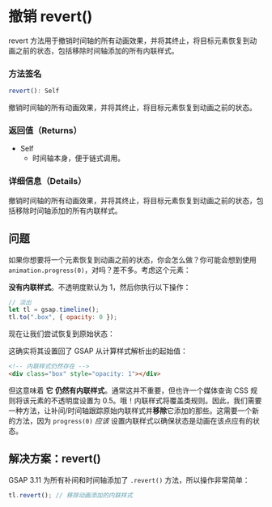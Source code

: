 # 撤销 revert()

revert 方法用于撤销时间轴的所有动画效果，并将其终止，将目标元素恢复到动画之前的状态，包括移除时间轴添加的所有内联样式。

### 方法签名

```typescript
revert(): Self
```

撤销时间轴的所有动画效果，并将其终止，将目标元素恢复到动画之前的状态。

### 返回值（Returns）

- Self
  - 时间轴本身，便于链式调用。

### 详细信息（Details）

撤销时间轴的所有动画效果，并将其终止，将目标元素恢复到动画之前的状态，包括移除时间轴添加的所有内联样式。

## 问题

如果你想要将一个元素恢复到动画之前的状态，你会怎么做？你可能会想到使用 `animation.progress(0)`，对吗？差不多。考虑这个元素：

**没有内联样式**。不透明度默认为 1，然后你执行以下操作：

```javascript
// 淡出
let tl = gsap.timeline();
tl.to(".box", { opacity: 0 });
```

现在让我们尝试恢复到原始状态：

这确实将其设置回了 GSAP 从计算样式解析出的起始值：

```html
<!-- 内联样式仍然存在 -->
<div class="box" style="opacity: 1"></div>
```

但这意味着 **它** **仍然有内联样式**。通常这并不重要，但也许一个媒体查询 CSS 规则将该元素的不透明度设置为 0.5。哦！内联样式将覆盖类规则。因此，我们需要一种方法，让补间/时间轴跟踪原始内联样式并**移除**它添加的那些。这需要一个新的方法，因为 `progress(0)` _应该_ 设置内联样式以确保状态是动画在该点应有的状态。

## 解决方案：revert()

GSAP 3.11 为所有补间和时间轴添加了 `.revert()` 方法，所以操作非常简单：

```javascript
tl.revert(); // 移除动画添加的内联样式
```
